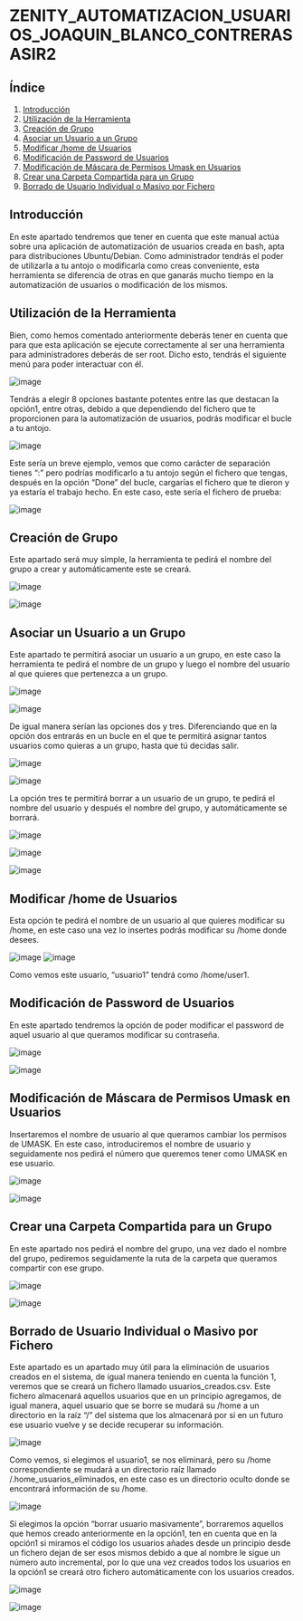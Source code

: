 # ZENITY_AUTOMATIZACION_USUARIOS_JOAQUIN_BLANCO_CONTRERAS                                                                                                                                                                                                  ASIR2

## Índice
1. [Introducción](#introducción)
2. [Utilización de la Herramienta](#utilización-de-la-herramienta)
3. [Creación de Grupo](#creación-de-grupo)
4. [Asociar un Usuario a un Grupo](#asociar-un-usuario-a-un-grupo)
5. [Modificar /home de Usuarios](#modificar-home-de-usuarios)
6. [Modificación de Password de Usuarios](#modificación-de-password-de-usuarios)
7. [Modificación de Máscara de Permisos Umask en Usuarios](#modificación-de-máscara-de-permisos-umask-en-usuarios)
8. [Crear una Carpeta Compartida para un Grupo](#crear-una-carpeta-compartida-para-un-grupo)
9. [Borrado de Usuario Individual o Masivo por Fichero](#borrado-de-usuario-individual-o-masivo-por-fichero)

## Introducción
En este apartado tendremos que tener en cuenta que este manual actúa sobre una aplicación de automatización de usuarios creada en bash, apta para distribuciones Ubuntu/Debian. Como administrador tendrás el poder de utilizarla a tu antojo o modificarla como creas conveniente, esta herramienta se diferencia de otras en que ganarás mucho tiempo en la automatización de usuarios o modificación de los mismos.

## Utilización de la Herramienta
Bien, como hemos comentado anteriormente deberás tener en cuenta que para que esta aplicación se ejecute correctamente al ser una herramienta para administradores deberás de ser root. Dicho esto, tendrás el siguiente menú para poder interactuar con él.

![image](https://github.com/JBC1994/ZENITY_AUTOMATIZACI-N_USUARIOS_JOAQUIN_BLANCO_CONTRERAS/assets/120668110/b8f88202-04ef-476e-bac1-2374dac5e6e6)


Tendrás a elegir 8 opciones bastante potentes entre las que destacan la opción1, entre otras, debido a que dependiendo del fichero que te proporcionen para la automatización de usuarios, podrás modificar el bucle a tu antojo.

![image](https://github.com/JBC1994/ZENITY_AUTOMATIZACI-N_USUARIOS_JOAQUIN_BLANCO_CONTRERAS/assets/120668110/bf8547ef-623b-478f-974b-b8e98d5763da)


Este sería un breve ejemplo, vemos que como carácter de separación tienes “:” pero podrías modificarlo a tu antojo según el fichero que tengas, después en la opción “Done” del bucle, cargarías el fichero que te dieron y ya estaría el trabajo hecho. En este caso, este sería el fichero de prueba:

![image](https://github.com/JBC1994/ZENITY_AUTOMATIZACI-N_USUARIOS_JOAQUIN_BLANCO_CONTRERAS/assets/120668110/28376e87-6fd3-462e-b25f-ac3363b05c33)


## Creación de Grupo
Este apartado será muy simple, la herramienta te pedirá el nombre del grupo a crear y automáticamente este se creará.

![image](https://github.com/JBC1994/ZENITY_AUTOMATIZACI-N_USUARIOS_JOAQUIN_BLANCO_CONTRERAS/assets/120668110/464d6d7f-705c-4b4a-92b9-c48f445a3e86)

![image](https://github.com/JBC1994/ZENITY_AUTOMATIZACI-N_USUARIOS_JOAQUIN_BLANCO_CONTRERAS/assets/120668110/28258ff5-50a3-42c8-8387-960270c62ea6)


## Asociar un Usuario a un Grupo
Este apartado te permitirá asociar un usuario a un grupo, en este caso la herramienta te pedirá el nombre de un grupo y luego el nombre del usuario al que quieres que pertenezca a un grupo.

![image](https://github.com/JBC1994/ZENITY_AUTOMATIZACI-N_USUARIOS_JOAQUIN_BLANCO_CONTRERAS/assets/120668110/7486639a-b828-4b04-8fbb-aba1f9ae23dc)

![image](https://github.com/JBC1994/ZENITY_AUTOMATIZACI-N_USUARIOS_JOAQUIN_BLANCO_CONTRERAS/assets/120668110/bcb40cfb-bc59-44f8-b8cd-8f00220b54af)

De igual manera serían las opciones dos y tres. Diferenciando que en la opción dos entrarás en un bucle en el que te permitirá asignar tantos usuarios como quieras a un grupo, hasta que tú decidas salir.

![image](https://github.com/JBC1994/ZENITY_AUTOMATIZACI-N_USUARIOS_JOAQUIN_BLANCO_CONTRERAS/assets/120668110/27d269f5-6a00-4293-86f4-0e985bc0931a)

![image](https://github.com/JBC1994/ZENITY_AUTOMATIZACI-N_USUARIOS_JOAQUIN_BLANCO_CONTRERAS/assets/120668110/15d000de-74d0-40a9-ba88-d92c1fd08191)

La opción tres te permitirá borrar a un usuario de un grupo, te pedirá el nombre del usuario y después el nombre del grupo, y automáticamente se borrará.

![image](https://github.com/JBC1994/ZENITY_AUTOMATIZACI-N_USUARIOS_JOAQUIN_BLANCO_CONTRERAS/assets/120668110/5e51a002-d56c-422a-b94d-dd61690be1cc)

![image](https://github.com/JBC1994/ZENITY_AUTOMATIZACI-N_USUARIOS_JOAQUIN_BLANCO_CONTRERAS/assets/120668110/e84f9a6b-8297-475d-9d7e-46af66dc3e43)

![image](https://github.com/JBC1994/ZENITY_AUTOMATIZACI-N_USUARIOS_JOAQUIN_BLANCO_CONTRERAS/assets/120668110/db373619-2d73-4404-ad7d-6866505b120d)


## Modificar /home de Usuarios
Esta opción te pedirá el nombre de un usuario al que quieres modificar su /home, en este caso una vez lo insertes podrás modificar su /home donde desees. 

![image](https://github.com/JBC1994/ZENITY_AUTOMATIZACI-N_USUARIOS_JOAQUIN_BLANCO_CONTRERAS/assets/120668110/0b20b64c-b9ac-490d-a745-3bb538e1904c)
![image](https://github.com/JBC1994/ZENITY_AUTOMATIZACI-N_USUARIOS_JOAQUIN_BLANCO_CONTRERAS/assets/120668110/9c3034d4-dd6a-4e0a-9928-bc8b9b8c803e)

Como vemos este usuario, “usuario1” tendrá como /home/user1.

## Modificación de Password de Usuarios
En este apartado tendremos la opción de poder modificar el password de aquel usuario al que queramos modificar su contraseña.

![image](https://github.com/JBC1994/ZENITY_AUTOMATIZACI-N_USUARIOS_JOAQUIN_BLANCO_CONTRERAS/assets/120668110/f37f22df-8cdb-43e4-8575-17ad0e030485)

![image](https://github.com/JBC1994/ZENITY_AUTOMATIZACI-N_USUARIOS_JOAQUIN_BLANCO_CONTRERAS/assets/120668110/4c58f188-5aa8-41ad-8a4e-80d3682b3623)

## Modificación de Máscara de Permisos Umask en Usuarios
Insertaremos el nombre de usuario al que queramos cambiar los permisos de UMASK. En este caso, introduciremos el nombre de usuario y seguidamente nos pedirá el número que queremos tener como UMASK en ese usuario.

![image](https://github.com/JBC1994/ZENITY_AUTOMATIZACI-N_USUARIOS_JOAQUIN_BLANCO_CONTRERAS/assets/120668110/5381aaf6-95b6-4b3e-9821-5ec5cdb22ab5)

![image](https://github.com/JBC1994/ZENITY_AUTOMATIZACI-N_USUARIOS_JOAQUIN_BLANCO_CONTRERAS/assets/120668110/c33f1100-fab4-4dab-89d4-6e675aee9098)

## Crear una Carpeta Compartida para un Grupo
En este apartado nos pedirá el nombre del grupo, una vez dado el nombre del grupo, pediremos seguidamente la ruta de la carpeta que queramos compartir con ese grupo.

![image](https://github.com/JBC1994/ZENITY_AUTOMATIZACI-N_USUARIOS_JOAQUIN_BLANCO_CONTRERAS/assets/120668110/3e47c54f-823b-4008-9fec-0ca7b7b21ce9)

![image](https://github.com/JBC1994/ZENITY_AUTOMATIZACI-N_USUARIOS_JOAQUIN_BLANCO_CONTRERAS/assets/120668110/061817bc-50b6-4991-8547-1a4bd0dace40)

## Borrado de Usuario Individual o Masivo por Fichero
Este apartado es un apartado muy útil para la eliminación de usuarios creados en el sistema, de igual manera teniendo en cuenta la función 1, veremos que se creará un fichero llamado usuarios_creados.csv. Este fichero almacenará aquellos usuarios que en un principio agregamos, de igual manera, aquel usuario que se borre se mudará su /home a un directorio en la raíz “/” del sistema que los almacenará por si en un futuro ese usuario vuelve y se decide recuperar su información.

![image](https://github.com/JBC1994/ZENITY_AUTOMATIZACI-N_USUARIOS_JOAQUIN_BLANCO_CONTRERAS/assets/120668110/b6262402-5e91-46ee-a95a-e6e9ab60f494)

Como vemos, si elegimos el usuario1, se nos eliminará, pero su /home correspondiente se mudará a un directorio raíz llamado /.home_usuarios_eliminados, en este caso es un directorio oculto donde se encontrará información de su /home.

![image](https://github.com/JBC1994/ZENITY_AUTOMATIZACI-N_USUARIOS_JOAQUIN_BLANCO_CONTRERAS/assets/120668110/f001bc5f-5ce6-4f94-a5fa-c78909403be4)

Si elegimos la opción “borrar usuario masivamente”, borraremos aquellos que hemos creado anteriormente en la opción1, ten en cuenta que en la opción1 si miramos el código los usuarios añades desde un principio desde un fichero dejan de ser esos mismos debido a que al nombre le sigue un número auto incremental, por lo que una vez creados todos los usuarios en la opción1 se creará otro fichero automáticamente con los usuarios creados.

![image](https://github.com/JBC1994/ZENITY_AUTOMATIZACI-N_USUARIOS_JOAQUIN_BLANCO_CONTRERAS/assets/120668110/3d77c314-3954-455b-a623-86b311265a1e)

![image](https://github.com/JBC1994/ZENITY_AUTOMATIZACI-N_USUARIOS_JOAQUIN_BLANCO_CONTRERAS/assets/120668110/f4ebd0ea-a78f-4ce4-8dbf-878a5edb4dfc)


